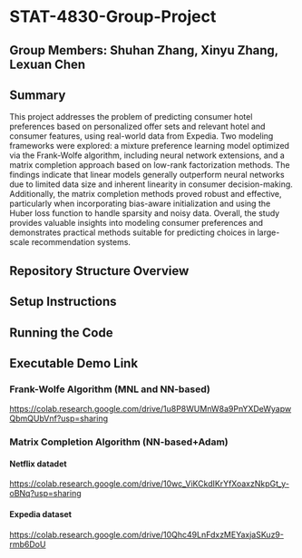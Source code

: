 # STAT-4830-Group-Project
## Group Members: Shuhan Zhang, Xinyu Zhang, Lexuan Chen
## Summary
This project addresses the problem of predicting consumer hotel preferences based on personalized offer sets and relevant hotel and consumer features, using real-world data from Expedia. Two modeling frameworks were explored: a mixture preference learning model optimized via the Frank-Wolfe algorithm, including neural network extensions, and a matrix completion approach based on low-rank factorization methods. The findings indicate that linear models generally outperform neural networks due to limited data size and inherent linearity in consumer decision-making. Additionally, the matrix completion methods proved robust and effective, particularly when incorporating bias-aware initialization and using the Huber loss function to handle sparsity and noisy data. Overall, the study provides valuable insights into modeling consumer preferences and demonstrates practical methods suitable for predicting choices in large-scale recommendation systems.
## Repository Structure Overview
## Setup Instructions
## Running the Code
## Executable Demo Link
### Frank-Wolfe Algorithm (MNL and NN-based)
https://colab.research.google.com/drive/1u8P8WUMnW8a9PnYXDeWyapwQbmQUbVnf?usp=sharing
### Matrix Completion Algorithm (NN-based+Adam)
#### Netflix datadet
https://colab.research.google.com/drive/10wc_ViKCkdIKrYfXoaxzNkpGt_y-oBNq?usp=sharing

#### Expedia dataset
https://colab.research.google.com/drive/10Qhc49LnFdxzMEYaxjaSKuz9-rmb6DoU
